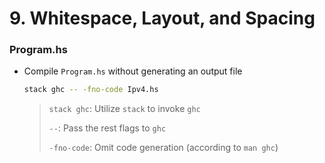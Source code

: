 # 9. Whitespace, Layout, and Spacing

### Program.hs

- Compile `Program.hs` without generating an output file
  ```bash
  stack ghc -- -fno-code Ipv4.hs
  ```
  
  > `stack ghc`: Utilize `stack` to invoke `ghc`
  > 
  > `--`: Pass the rest flags to `ghc`
  > 
  > `-fno-code`: Omit code generation (according to `man ghc`)
